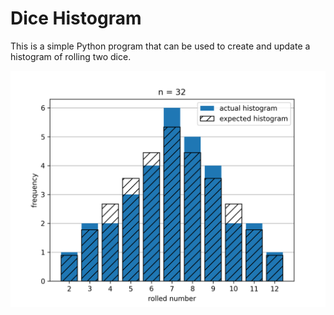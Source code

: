 # Dice Histogram
This is a simple Python program that can be used to create and update a histogram of rolling two dice.


![Histogram](example_dice_histogram.png)
